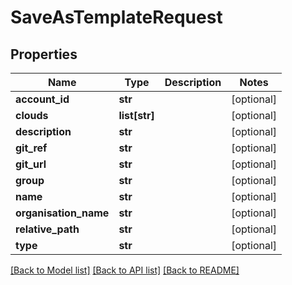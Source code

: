 # SaveAsTemplateRequest

## Properties
Name | Type | Description | Notes
------------ | ------------- | ------------- | -------------
**account_id** | **str** |  | [optional] 
**clouds** | **list[str]** |  | [optional] 
**description** | **str** |  | [optional] 
**git_ref** | **str** |  | [optional] 
**git_url** | **str** |  | [optional] 
**group** | **str** |  | [optional] 
**name** | **str** |  | [optional] 
**organisation_name** | **str** |  | [optional] 
**relative_path** | **str** |  | [optional] 
**type** | **str** |  | [optional] 

[[Back to Model list]](../README.md#documentation-for-models) [[Back to API list]](../README.md#documentation-for-api-endpoints) [[Back to README]](../README.md)

